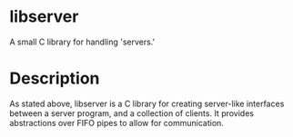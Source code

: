 # libserver
A small C library for handling 'servers.'

# Description
As stated above, libserver is a C library for creating server-like interfaces between
a server program, and a collection of clients. It provides abstractions over FIFO pipes
to allow for communication.
